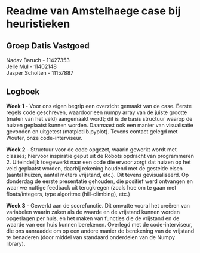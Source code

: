# Readme van Amstelhaege case bij heuristieken
## Groep Datis Vastgoed
Nadav Baruch - 11427353</br>
Jelle Mul - 11402148</br>
Jasper Scholten - 11157887

## Logboek
**Week 1** - Voor ons eigen begrip een overzicht gemaakt van de case. Eerste regels code geschreven, waardoor een numpy array van de juiste grootte (maten van het veld) aangemaakt wordt; dit is de basis structuur waarop de huizen geplaatst kunnen worden. Daarnaast ook een manier van visualisatie gevonden en uitgetest (matplotlib.pyplot). Tevens contact gelegd met Wouter, onze code-interviseur.

**Week 2** - Structuur voor de code opgezet, waarin gewerkt wordt met classes; hiervoor inspiratie geput uit de Robots opdracht van programmeren 2. Uiteindelijk toegewerkt naar een code die ervoor zorgt dat huizen op het veld geplaatst worden, daarbij rekening houdend met de gestelde eisen (aantal huizen, aantal meters vrijstand, etc.). Dit tevens gevisualiseerd. Op donderdag de eerste presentatie gehouden, die positief werd ontvangen en waar we nuttige feedback uit terugkregen (zoals hoe om te gaan met floats/integers, type algoritme (hill-climbing), etc.)

**Week 3** - Gewerkt aan de scorefunctie. Dit omvatte vooral het creëren van variabelen waarin zaken als de waarde en de vrijstand kunnen worden opgeslagen per huis, en het maken van functies die de vrijstand en de waarde van een huis kunnen berekenen. Overlegd met de code-interviseur, die ons aanraadde om op een andere manier de berekening van de vrijstand te benaderen (door middel van standaard onderdelen van de Numpy library).
